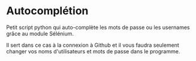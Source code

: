 # Autocomplétion

Petit script python qui auto-complète les mots de passe ou les usernames grâce au module Sélénium.

Il sert dans ce cas à la connexion à Github et il vous faudra seulement changer vos noms d'utilisateurs et mots de passe dans le programme.

